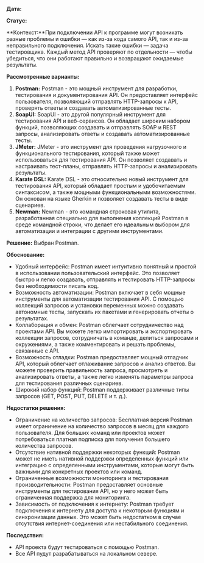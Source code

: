 **Дата:**

**Статус:**

**Контекст:**При подключении API к программе могут возникать разные проблемы и ошибки — как из-за кода самого API, так и из-за неправильного подключения. Искать такие ошибки — задача тестировщика. Каждый метод API проверяют по отдельности — чтобы убедиться, что они работают правильно и возвращают ожидаемые результаты.

**Рассмотренные варианты:**
1. **Postman:** Postman - это мощный инструмент для разработки, тестирования и документирования API. Он предоставляет интерфейс пользователя, позволяющий отправлять HTTP-запросы к API, проверять ответы и создавать автоматизированные тесты.
2. **SoapUI:** SoapUI - это другой популярный инструмент для тестирования API и веб-сервисов. Он обладает широким набором функций, позволяющих создавать и отправлять SOAP и REST запросы, анализировать ответы и создавать автоматизированные тесты.
3. **JMeter:** JMeter - это инструмент для проведения нагрузочного и функционального тестирования, который также может использоваться для тестирования API. Он позволяет создавать и настраивать тест-планы, отправлять HTTP-запросы и анализировать результаты.
4. **Karate DSL:** Karate DSL - это относительно новый инструмент для тестирования API, который обладает простым и удобочитаемым синтаксисом, а также мощными функциональными возможностями. Он основан на языке Gherkin и позволяет создавать тесты в виде сценариев.
5. **Newman:** Newman - это командная строковая утилита, разработанная специально для выполнения коллекций Postman в среде командной строки, что делает его идеальным выбором для автоматизации и интеграции с другими инструментами.

**Решение:** Выбран Postman.

**Обоснование:**
- Удобный интерфейс: Postman имеет интуитивно понятный и простой в использовании пользовательский интерфейс. Это позволяет быстро и легко создавать, отправлять и тестировать HTTP-запросы без необходимости писать код.
- Возможность автоматизации: Postman включает в себя мощные инструменты для автоматизации тестирования API. С помощью коллекций запросов и установки переменных можно создавать автономные тесты, запускать их пакетами и генерировать отчеты о результатах.
- Коллаборация и обмен: Postman облегчает сотрудничество над проектами API. Вы можете легко импортировать и экспортировать коллекции запросов, сотрудничать в команде, делиться запросами и окружениями, а также комментировать и решать проблемы, связанные с API.
- Возможность отладки: Postman предоставляет мощный отладчик API, который облегчает отлаживание запросов и анализ ответов. Вы можете проверить правильность запроса, просмотреть и анализировать ответы, а также легко изменять параметры запроса для тестирования различных сценариев.
- Широкий набор функций: Postman поддерживает различные типы запросов (GET, POST, PUT, DELETE и т. д.).

**Недостатки решения:**
- Ограничение на количество запросов: Бесплатная версия Postman имеет ограничение на количество запросов в месяц для каждого пользователя. Для больших команд или проектов может потребоваться платная подписка для получения большего количества запросов.
- Отсутствие нативной поддержки некоторых функций: Postman может не иметь нативной поддержки определенных функций или интеграцию с определенными инструментами, которые могут быть важными для конкретных проектов или команд.
- Ограниченные возможности мониторинга и тестирования производительности: Postman предоставляет основные инструменты для тестирования API, но у него может быть ограниченная поддержка для мониторинга.
- Зависимость от подключения к интернету: Postman требует подключения к интернету для доступа к некоторым функциям и синхронизации данных. Это может быть недостатком в случае отсутствия интернет-соединения или нестабильного соединения.

**Последствия:**
- API проекта будут тестироваться с помощью Postman.
- Все API пудут разрабатываться на локальном севере.